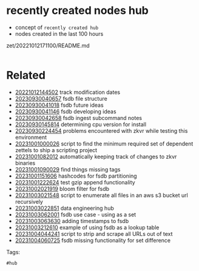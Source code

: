 # recently created nodes hub

- concept of `recently created hub`
- nodes created in the last 100 hours

zet/20221012171100/README.md

```
```

# Related

- [20221012144502](/zet/20221012144502/README.md) track modification dates
- [20230930040657](/zet/20230930040657/README.md) fsdb file structure
- [20230930041018](/zet/20230930041018/README.md) fsdb future ideas
- [20230930041146](/zet/20230930041146/README.md) fsdb developing ideas
- [20230930042658](/zet/20230930042658/README.md) fsdb ingest subcommand notes
- [20230930145814](/zet/20230930145814/README.md) determining cpu version for install
- [20230930224454](/zet/20230930224454/README.md) problems encountered with zkvr while testing this environment
- [20231001000026](/zet/20231001000026/README.md) script to find the minimum required set of dependent zettels to ship a scripting project
- [20231001082012](/zet/20231001082012/README.md) automatically keeping track of changes to zkvr binaries
- [20231001090029](/zet/20231001090029/README.md) find things missing tags
- [20231001151606](/zet/20231001151606/README.md) hashcodes for fsdb partitioning
- [20231001222624](/zet/20231001222624/README.md) test gzip append functionality
- [20231002021919](/zet/20231002021919/README.md) bloom filter for fsdb
- [20231003021548](/zet/20231003021548/README.md) script to enumerate all files in an aws s3 bucket url recursively
- [20231003022851](/zet/20231003022851/README.md) data engineering hub
- [20231003062001](/zet/20231003062001/README.md) fsdb use case - using as a set
- [20231003063630](/zet/20231003063630/README.md) adding timestamps to fsdb
- [20231003212610](/zet/20231003212610/README.md) example of using fsdb as a lookup table
- [20231004044241](/zet/20231004044241/README.md) script to strip and scrape all URLs out of text
- [20231004060725](/zet/20231004060725/README.md) fsdb missing functionality for set difference

Tags:

    #hub
